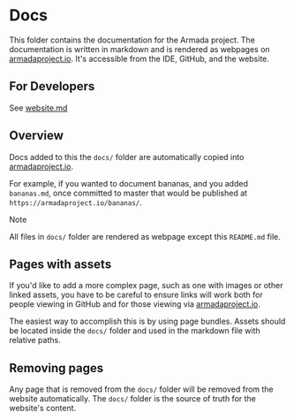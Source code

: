 # Docs

This folder contains the documentation for the Armada project. The documentation is written in markdown and is rendered
as webpages on [armadaproject.io](https://armadaproject.io). It's accessible from the IDE, GitHub, and the website.

## For Developers

See [website.md](./developer/website.md)

## Overview

Docs added to this the `docs/` folder are automatically copied into [armadaproject.io](https://armadaproject.io).

For example, if you wanted to document bananas, and you added `bananas.md`,
once committed to master that would be published at
`https://armadaproject.io/bananas/`.

> [!NOTE]  
> All files in `docs/` folder are rendered as webpage except this `README.md` file.

## Pages with assets

If you'd like to add a more complex page, such as one with images or other
linked assets, you have to be careful to ensure links will work both
for people viewing in GitHub and for those viewing via [armadaproject.io](https://armadaproject.io).

The easiest way to accomplish this is by using page bundles. Assets should be located inside the `docs/` folder and
used in the markdown file with relative paths.

## Removing pages

Any page that is removed from the `docs/` folder will be removed from the website automatically. The `docs/` folder is
the source of truth for the website's content.
